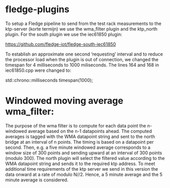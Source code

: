 # fledge-plugins
To setup a Fledge pipeline to send from the test rack measurements to the ktp-server (korte termijn) we use the wma_filter plugin and the ktp_north plugin. For the south plugin we use the iec61850 plugin:

https://github.com/fledge-iot/fledge-south-iec61850

To establish an approximate one second ‘requesting’ interval and to reduce the processor load when the plugin is out of connection, we changed  the timespan for 4 milliseconds to 1000 miliseconds. The lines 164 and 168 in iec61850.cpp were changed to: 

std::chrono::milliseconds timespan(1000);

# Windowed moving average wma_filter:
The purpose of the wma filter is to compute for each data point the n-windowed average based on the n-1 datapoints ahead. The computed averages is tagged with the WMA datapoint string and sent to the north bridge at an interval of n points. The timing is based on a datapoint per second. Then, e.g. a five minute windowed average corresponds to a window size of 300 points and sending upward at an interval of 300 points (modulo 300). The north plugin will select the filtered value according to the WMA datapoint string and sends it to the required ktp address.
To meet additional time requirements of the ktp server we send in this version the data onward at a rate of modulo N//2. Hence, a 5 minute average and the 5 minute average is considered.
